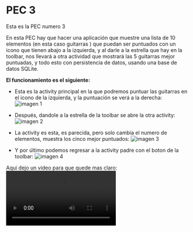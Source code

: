 # PEC 3

Esta es la PEC numero 3

En esta PEC hay que hacer una aplicación que muestre una lista de 10 elementos (en esta caso guitarras ) que puedan ser puntuados con un icono que tienen abajo a la izquierda, y al darle a la estrella que hay en la toolbar, nos llevará a otra actividad que mostrará las 5 guitarras mejor puntuadas, y todo esto con persistencia de datos, usando una base de datos SQLite.

**El funcionamiento es el siguiente:**

- Esta es la activity principal en la que podremos puntuar las guitarras en el icono de la izquierda, y la puntuación se verá a la derecha:
![imagen 1](https://raw.githubusercontent.com/s71x/PEC/main/PEC3/images/1.png)
  
- Después, dandole a la estrella de la toolbar se abre la otra activity:
![imagen 2](https://raw.githubusercontent.com/s71x/PEC/main/PEC3/images/2.png)
  
- La activity es esta, es parecida, pero solo cambia el numero de elementos, muestra los cinco mejor puntuados:
![imagen 3](https://raw.githubusercontent.com/s71x/PEC/main/PEC3/images/3.png)

- Y por último podemos regresar a la activity padre con el boton de la toolbar:
![imagen 4](https://raw.githubusercontent.com/s71x/PEC/main/PEC3/images/4.png)

Aqui dejo un video para que quede mas claro:
![video 1](https://raw.githubusercontent.com/s71x/PEC/main/PEC3/video/1.mp4)

